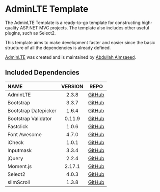 # AdminLTE Template

The AdminLTE Template is a ready-to-go template for constructing high-quality ASP.NET MVC projects. The template also includes other useful plugins, such as Select2.

This template aims to make development faster and easier since the basic structure of all the dependencies is already defined.

[AdminLTE](https://github.com/almasaeed2010/AdminLTE) was created and is maintained by [Abdullah Almsaeed](https://almsaeedstudio.com/).
 
## Included Dependencies
| NAME | VERSION | REPO |
| :--- | :---: | :---: |
| AdminLTE | 2.3.8 | [GitHub](https://github.com/almasaeed2010/AdminLTE/)
| Bootstrap | 3.3.7 | [GitHub](https://github.com/twbs/bootstrap)
| Bootstrap Datepicker | 1.6.4 | [GitHub](https://github.com/uxsolutions/bootstrap-datepicker/releases)
| Bootstrap Validator | 0.11.9 | [GitHub](https://github.com/1000hz/bootstrap-validator)
| Fastclick | 1.0.6 | [GitHub](https://github.com/ftlabs/fastclick)
| Font Awesome | 4.7.0 | [GitHub](https://github.com/FortAwesome/Font-Awesome)
| iCheck | 1.0.1 | [GitHub](https://github.com/fronteed/iCheck/)
| Inputmask | 3.3.4 | [GitHub](http://github.com/RobinHerbots/jquery.inputmask)
| jQuery | 2.2.4 | [GitHub](https://github.com/jquery/jquery)
| Moment.js | 2.17.1 | [GitHub](https://github.com/moment/moment/)
| Select2 | 4.0.3 | [GitHub](https://github.com/select2/select2)
| slimScroll | 1.3.8 | [GitHub](https://github.com/rochal/jQuery-slimScroll)